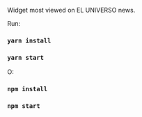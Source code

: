 Widget most viewed on EL UNIVERSO news.

Run:

### `yarn install`
### `yarn start`

O:

### `npm install`
### `npm start`
